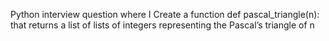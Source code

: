 Python interview question where I Create a function def pascal_triangle(n): that returns a list of lists of integers representing the Pascal’s triangle of n
